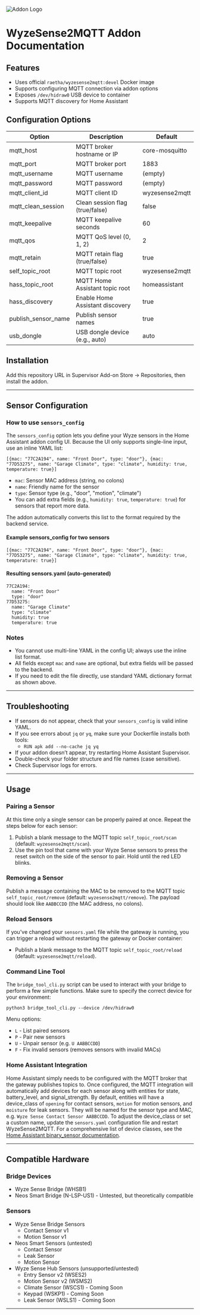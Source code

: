 ![Addon Logo](wyzeSense2Mqtt.png)

# WyzeSense2MQTT Addon Documentation

## Features

- Uses official `raetha/wyzesense2mqtt:devel` Docker image
- Supports configuring MQTT connection via addon options
- Exposes `/dev/hidraw0` USB device to container
- Supports MQTT discovery for Home Assistant

## Configuration Options

| Option             | Description                          | Default          |
|--------------------|------------------------------------|------------------|
| mqtt_host          | MQTT broker hostname or IP          | core-mosquitto   |
| mqtt_port          | MQTT broker port                    | 1883             |
| mqtt_username      | MQTT username                      | (empty)          |
| mqtt_password      | MQTT password                      | (empty)          |
| mqtt_client_id     | MQTT client ID                    | wyzesense2mqtt   |
| mqtt_clean_session | Clean session flag (true/false)    | false            |
| mqtt_keepalive     | MQTT keepalive seconds              | 60               |
| mqtt_qos           | MQTT QoS level (0, 1, 2)           | 2                |
| mqtt_retain        | MQTT retain flag (true/false)      | true             |
| self_topic_root    | MQTT topic root                    | wyzesense2mqtt   |
| hass_topic_root    | MQTT Home Assistant topic root    | homeassistant    |
| hass_discovery     | Enable Home Assistant discovery    | true             |
| publish_sensor_name| Publish sensor names                | true             |
| usb_dongle        | USB dongle device (e.g., auto)      | auto             |

## Installation

Add this repository URL in Supervisor Add-on Store → Repositories, then install the addon.

---

## Sensor Configuration

### How to use `sensors_config`

The `sensors_config` option lets you define your Wyze sensors in the Home Assistant addon config UI. Because the UI only supports single-line input, use an inline YAML list:

```
[{mac: "77C2A194", name: "Front Door", type: "door"}, {mac: "77D53275", name: "Garage Climate", type: "climate", humidity: true, temperature: true}]
```

- `mac`: Sensor MAC address (string, no colons)
- `name`: Friendly name for the sensor
- `type`: Sensor type (e.g., "door", "motion", "climate")
- You can add extra fields (e.g., `humidity: true`, `temperature: true`) for sensors that report more data.

The addon automatically converts this list to the format required by the backend service.

#### Example sensors_config for two sensors
```
[{mac: "77C2A194", name: "Front Door", type: "door"}, {mac: "77D53275", name: "Garage Climate", type: "climate", humidity: true, temperature: true}]
```

#### Resulting sensors.yaml (auto-generated)
```
77C2A194:
  name: "Front Door"
  type: "door"
77D53275:
  name: "Garage Climate"
  type: "climate"
  humidity: true
  temperature: true
```

### Notes
- You cannot use multi-line YAML in the config UI; always use the inline list format.
- All fields except `mac` and `name` are optional, but extra fields will be passed to the backend.
- If you need to edit the file directly, use standard YAML dictionary format as shown above.

---

## Troubleshooting

- If sensors do not appear, check that your `sensors_config` is valid inline YAML.
- If you see errors about `jq` or `yq`, make sure your Dockerfile installs both tools:
  - `RUN apk add --no-cache jq yq`
- If your addon doesn’t appear, try restarting Home Assistant Supervisor.
- Double-check your folder structure and file names (case sensitive).
- Check Supervisor logs for errors.

---

## Usage

### Pairing a Sensor
At this time only a single sensor can be properly paired at once. Repeat the steps below for each sensor:
1. Publish a blank message to the MQTT topic `self_topic_root/scan` (default: `wyzesense2mqtt/scan`).
2. Use the pin tool that came with your Wyze Sense sensors to press the reset switch on the side of the sensor to pair. Hold until the red LED blinks.

### Removing a Sensor
Publish a message containing the MAC to be removed to the MQTT topic `self_topic_root/remove` (default: `wyzesense2mqtt/remove`). The payload should look like `AABBCCDD` (the MAC address, no colons).

### Reload Sensors
If you've changed your `sensors.yaml` file while the gateway is running, you can trigger a reload without restarting the gateway or Docker container:
- Publish a blank message to the MQTT topic `self_topic_root/reload` (default: `wyzesense2mqtt/reload`).

### Command Line Tool
The `bridge_tool_cli.py` script can be used to interact with your bridge to perform a few simple functions. Make sure to specify the correct device for your environment:
```
python3 bridge_tool_cli.py --device /dev/hidraw0
```
Menu options:
- `L` - List paired sensors
- `P` - Pair new sensors
- `U` - Unpair sensor (e.g. `U AABBCCDD`)
- `F` - Fix invalid sensors (removes sensors with invalid MACs)

### Home Assistant Integration
Home Assistant simply needs to be configured with the MQTT broker that the gateway publishes topics to. Once configured, the MQTT integration will automatically add devices for each sensor along with entities for state, battery_level, and signal_strength. By default, entities will have a device_class of `opening` for contact sensors, `motion` for motion sensors, and `moisture` for leak sensors. They will be named for the sensor type and MAC, e.g. `Wyze Sense Contact Sensor AABBCCDD`. To adjust the device_class or set a custom name, update the `sensors.yaml` configuration file and restart WyzeSense2MQTT. For a comprehensive list of device classes, see the [Home Assistant binary_sensor documentation](https://www.home-assistant.io/integrations/binary_sensor/#device-class).

---

## Compatible Hardware

### Bridge Devices
- Wyze Sense Bridge (WHSB1)
- Neos Smart Bridge (N-LSP-US1) - Untested, but theoretically compatible

### Sensors
- Wyze Sense Bridge Sensors
  - Contact Sensor v1
  - Motion Sensor v1
- Neos Smart Sensors (untested)
  - Contact Sensor
  - Leak Sensor
  - Motion Sensor
- Wyze Sense Hub Sensors (unsupported/untested)
  - Entry Sensor v2 (WSES2)
  - Motion Sensor v2 (WSMS2)
  - Climate Sensor (WSCS1) - Coming Soon
  - Keypad (WSKP1) - Coming Soon
  - Leak Sensor (WSLS1) - Coming Soon

---
